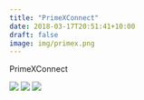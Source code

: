 ```yaml
---
title: "PrimeXConnect"
date: 2018-03-17T20:51:41+10:00
draft: false
image: img/primex.png
---
```


PrimeXConnect

<img class="logo" src="https://a0.awsstatic.com/libra-css/images/logos/aws_logo_smile_1200x630.png" placeholder="AWS"/>
<img class="logo" src="https://cdn-images-1.medium.com/max/2000/1*PCfipbEQTl6TLTGppEvUZA.png" placeholder="Docker"/>
<img class="logo" src="https://www.mumosystems.com/wp-content/uploads/2015/07/Bamboo@2x-blue-400x400-transparent-344x200.png" placeholder="Bamboo"/>
